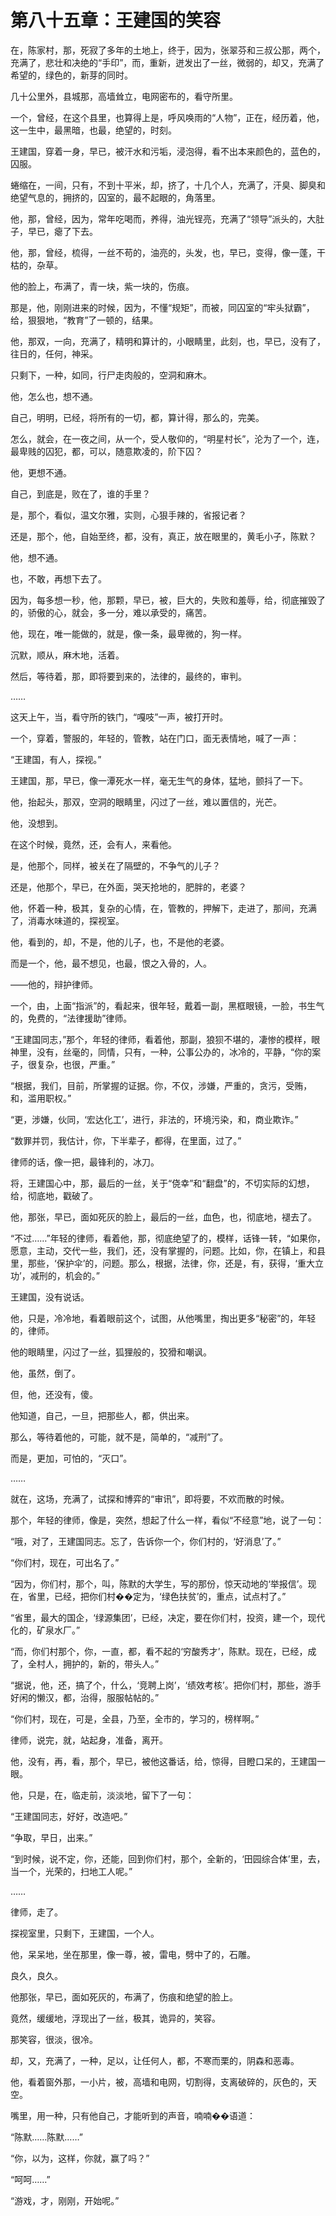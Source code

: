 # 第八十五章：王建国的笑容

在，陈家村，那，死寂了多年的土地上，终于，因为，张翠芬和三叔公那，两个，充满了，悲壮和决绝的“手印”，而，重新，迸发出了一丝，微弱的，却又，充满了希望的，绿色的，新芽的同时。

几十公里外，县城那，高墙耸立，电网密布的，看守所里。

一个，曾经，在这个县里，也算得上是，呼风唤雨的“人物”，正在，经历着，他，这一生中，最黑暗，也最，绝望的，时刻。

王建国，穿着一身，早已，被汗水和污垢，浸泡得，看不出本来颜色的，蓝色的，囚服。

蜷缩在，一间，只有，不到十平米，却，挤了，十几个人，充满了，汗臭、脚臭和绝望气息的，拥挤的，囚室的，最不起眼的，角落里。

他，那，曾经，因为，常年吃喝而，养得，油光锃亮，充满了“领导”派头的，大肚子，早已，瘪了下去。

他，那，曾经，梳得，一丝不苟的，油亮的，头发，也，早已，变得，像一蓬，干枯的，杂草。

他的脸上，布满了，青一块，紫一块的，伤痕。

那是，他，刚刚进来的时候，因为，不懂“规矩”，而被，同囚室的“牢头狱霸”，给，狠狠地，“教育”了一顿的，结果。

他，那双，一向，充满了，精明和算计的，小眼睛里，此刻，也，早已，没有了，往日的，任何，神采。

只剩下，一种，如同，行尸走肉般的，空洞和麻木。

他，怎么也，想不通。

自己，明明，已经，将所有的一切，都，算计得，那么的，完美。

怎么，就会，在一夜之间，从一个，受人敬仰的，“明星村长”，沦为了一个，连，最卑贱的囚犯，都，可以，随意欺凌的，阶下囚？

他，更想不通。

自己，到底是，败在了，谁的手里？

是，那个，看似，温文尔雅，实则，心狠手辣的，省报记者？

还是，那个，他，自始至终，都，没有，真正，放在眼里的，黄毛小子，陈默？

他，想不通。

也，不敢，再想下去了。

因为，每多想一秒，他，那颗，早已，被，巨大的，失败和羞辱，给，彻底摧毁了的，骄傲的心，就会，多一分，难以承受的，痛苦。

他，现在，唯一能做的，就是，像一条，最卑微的，狗一样。

沉默，顺从，麻木地，活着。

然后，等待着，那，即将要到来的，法律的，最终的，审判。

……

这天上午，当，看守所的铁门，“嘎吱”一声，被打开时。

一个，穿着，警服的，年轻的，管教，站在门口，面无表情地，喊了一声：

“王建国，有人，探视。”

王建国，那，早已，像一潭死水一样，毫无生气的身体，猛地，颤抖了一下。

他，抬起头，那双，空洞的眼睛里，闪过了一丝，难以置信的，光芒。

他，没想到。

在这个时候，竟然，还，会有人，来看他。

是，他那个，同样，被关在了隔壁的，不争气的儿子？

还是，他那个，早已，在外面，哭天抢地的，肥胖的，老婆？

他，怀着一种，极其，复杂的心情，在，管教的，押解下，走进了，那间，充满了，消毒水味道的，探视室。

他，看到的，却，不是，他的儿子，也，不是他的老婆。

而是一个，他，最不想见，也最，恨之入骨的，人。

——他的，辩护律师。

一个，由，上面“指派”的，看起来，很年轻，戴着一副，黑框眼镜，一脸，书生气的，免费的，“法律援助”律师。

“王建国同志，”那个，年轻的律师，看着他，那副，狼狈不堪的，凄惨的模样，眼神里，没有，丝毫的，同情，只有，一种，公事公办的，冰冷的，平静，“你的案子，很复杂，也很，严重。”

“根据，我们，目前，所掌握的证据。你，不仅，涉嫌，严重的，贪污，受贿，和，滥用职权。”

“更，涉嫌，伙同，‘宏达化工’，进行，非法的，环境污染，和，商业欺诈。”

“数罪并罚，我估计，你，下半辈子，都得，在里面，过了。”

律师的话，像一把，最锋利的，冰刀。

将，王建国心中，那，最后的一丝，关于“侥幸”和“翻盘”的，不切实际的幻想，给，彻底地，戳破了。

他，那张，早已，面如死灰的脸上，最后的一丝，血色，也，彻底地，褪去了。

“不过……”年轻的律师，看着他，那，彻底绝望了的，模样，话锋一转，“如果你，愿意，主动，交代一些，我们，还，没有掌握的，问题。比如，你，在镇上，和县里，那些，‘保护伞’的，问题。那么，根据，法律，你，还是，有，获得，‘重大立功’，减刑的，机会的。”

王建国，没有说话。

他，只是，冷冷地，看着眼前这个，试图，从他嘴里，掏出更多“秘密”的，年轻的，律师。

他的眼睛里，闪过了一丝，狐狸般的，狡猾和嘲讽。

他，虽然，倒了。

但，他，还没有，傻。

他知道，自己，一旦，把那些人，都，供出来。

那么，等待着他的，可能，就不是，简单的，“减刑”了。

而是，更加，可怕的，“灭口”。

……

就在，这场，充满了，试探和博弈的“审讯”，即将要，不欢而散的时候。

那个，年轻的律师，像是，突然，想起了什么一样，看似“不经意”地，说了一句：

“哦，对了，王建国同志。忘了，告诉你一个，你们村的，‘好消息’了。”

“你们村，现在，可出名了。”

“因为，你们村，那个，叫，陈默的大学生，写的那份，惊天动地的‘举报信’。现在，省里，已经，把你们村��定为，‘绿色扶贫’的，重点，试点村了。”

“省里，最大的国企，‘绿源集团’，已经，决定，要在你们村，投资，建一个，现代化的，矿泉水厂。”

“而，你们村那个，你，一直，都，看不起的‘穷酸秀才’，陈默。现在，已经，成了，全村人，拥护的，新的，带头人。”

“据说，他，还，搞了个，什么，‘竞聘上岗’，‘绩效考核’。把你们村，那些，游手好闲的懒汉，都，治得，服服帖帖的。”

“你们村，现在，可是，全县，乃至，全市的，学习的，榜样啊。”

律师，说完，就，站起身，准备，离开。

他，没有，再，看，那个，早已，被他这番话，给，惊得，目瞪口呆的，王建国一眼。

他，只是，在，临走前，淡淡地，留下了一句：

“王建国同志，好好，改造吧。”

“争取，早日，出来。”

“到时候，说不定，你，还能，回到你们村，那个，全新的，‘田园综合体’里，去，当一个，光荣的，扫地工人呢。”

……

律师，走了。

探视室里，只剩下，王建国，一个人。

他，呆呆地，坐在那里，像一尊，被，雷电，劈中了的，石雕。

良久，良久。

他那张，早已，面如死灰的，布满了，伤痕和绝望的脸上。

竟然，缓缓地，浮现出了一丝，极其，诡异的，笑容。

那笑容，很淡，很冷。

却，又，充满了，一种，足以，让任何人，都，不寒而栗的，阴森和恶毒。

他，看着窗外那，一小片，被，高墙和电网，切割得，支离破碎的，灰色的，天空。

嘴里，用一种，只有他自己，才能听到的声音，喃喃��语道：

“陈默……陈默……”

“你，以为，这样，你就，赢了吗？”

“呵呵……”

“游戏，才，刚刚，开始呢。”